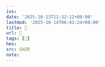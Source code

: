 ```yaml
---
ivs:
date: '2025-10-13T11:32:12+08:00'
lastmod: '2025-10-14T06:42:24+08:00'
title: 󰬅
url: 󰬅
tags: [𧽸]
hex: 
src: GHZR
note:
---
```

